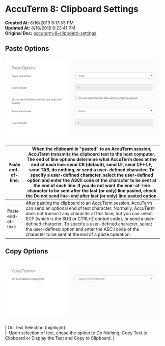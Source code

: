 # AccuTerm 8: Clipboard Settings

**Created At:** 8/16/2019 6:17:53 PM  
**Updated At:** 8/16/2019 6:23:41 PM  
**Original Doc:** [accuterm-8-clipboard-settings](https://docs.zumasys.com/accuterm/accuterm-8-clipboard-settings)  




## Paste Options

![](./1565979499582-1565979499582.png)


| Paste end-of-line: | When the clipboard is "pasted" to an AccuTerm session, AccuTerm transmits the clipboard text to the host computer. The end of line options determine what AccuTerm does at the end of each line: send CR (default), send LF, send CF+ LF, send TAB, do nothing, or send a user-defined character. To specify a user-defined character, select the user-defined option and enter the ASCII code of the character to be sent at the end of each line. If you do not want the end-of-line character to be sent after the last (or only) line pasted, check the Do not send line-end after last (or only) line pasted option.<br> |
| --- | --- |
| Paste end-of-text: | After pasting the clipboard to an AccuTerm session, AccuTerm can send an optional end of text character. Normally, AccuTerm does not transmit any character at this time, but you can select EOF (which is the SUB or CTRL+Z control code), or send a user-defined character. To specify a user-defined character, select the user-defined option and enter the ASCII code of the character to be sent at the end of a paste operation.<br> |


## Copy Options

![](./1565979528816-1565979528816.png)


| On Text Selection (highlight): <br> |  Upon selection of text, chose the option to Do Nothing, Copy Text to Clipboard or Display the Text and Copy to Clipboard. |

